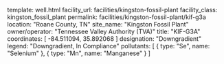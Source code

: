template: well.html
facility_url: facilities/kingston-fossil-plant
facility_class: kingston_fossil_plant
permalink: facilities/kingston-fossil-plant/kif-g3a
location: "Roane County, TN"
site_name: "Kingston Fossil Plant"
owner/operator: "Tennessee Valley Authority (TVA)"
title: "KIF-G3A"
coordinates: [
  -84.511094,
  35.892068
]
designation: "Downgradient"
legend: "Downgradient, In Compliance"
pollutants: [
  {
  type: "Se",
  name: "Selenium"
  },
  {
  type: "Mn",
  name: "Manganese"
  }
]

